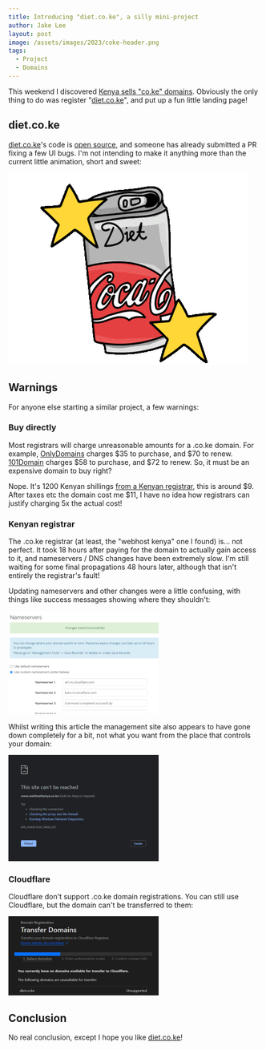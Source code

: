 ```yaml
---
title: Introducing "diet.co.ke", a silly mini-project
author: Jake Lee
layout: post
image: /assets/images/2023/coke-header.png
tags:
  - Project
  - Domains
---
```


This weekend I discovered [Kenya sells "co.ke" domains](https://www.webhostkenya.co.ke/ke-domains-name-registration/). Obviously the only thing to do was register "[diet.co.ke](https://diet.co.ke)", and put up a fun little landing page!

## diet.co.ke

[diet.co.ke](https://diet.co.ke)'s code is [open source](https://github.com/JakeSteam/diet.co.ke), and someone has already submitted a PR fixing a few UI bugs. I'm not intending to make it anything more than the current little animation, short and sweet:

![](https://raw.githubusercontent.com/JakeSteam/diet.co.ke/main/dietcoke.gif)

## Warnings

For anyone else starting a similar project, a few warnings:

### Buy directly

Most registrars will charge unreasonable amounts for a .co.ke domain. For example, [OnlyDomains](https://www.onlydomains.com/domains/Kenya/.co.ke) charges $35 to purchase, and $70 to renew. [101Domain](https://www.101domain.com/domain-availability-search.htm) charges $58 to purchase, and $72 to renew. So, it must be an expensive domain to buy right?

Nope. It's 1200 Kenyan shillings [from a Kenyan registrar](https://www.webhostkenya.co.ke/ke-domains-name-registration/), this is around $9. After taxes etc the domain cost me $11, I have no idea how registrars can justify charging 5x the actual cost!

### Kenyan registrar

The .co.ke registrar (at least, the "webhost kenya" one I found) is... not perfect. It took 18 hours after paying for the domain to actually gain access to it, and nameservers / DNS changes have been extremely slow. I'm still waiting for some final propagations 48 hours later, although that isn't entirely the registrar's fault!

Updating nameservers and other changes were a little confusing, with things like success messages showing where they shouldn't:

[![](/assets/images/2023/coke-nameserver_thumbnail.png)](/assets/images/2023/coke-nameserver.png)

Whilst writing this article the management site also appears to have gone down completely for a bit, not what you want from the place that controls your domain:

[![](/assets/images/2023/coke-registrar_thumbnail.png)](/assets/images/2023/coke-registrar.png)

### Cloudflare

Cloudflare don't support .co.ke domain registrations. You can still use Cloudflare, but the domain can't be transferred to them:

[![](/assets/images/2023/coke-cloudflare_thumbnail.png)](/assets/images/2023/coke-cloudflare.png)

## Conclusion

No real conclusion, except I hope you like [diet.co.ke](https://diet.co.ke)!
